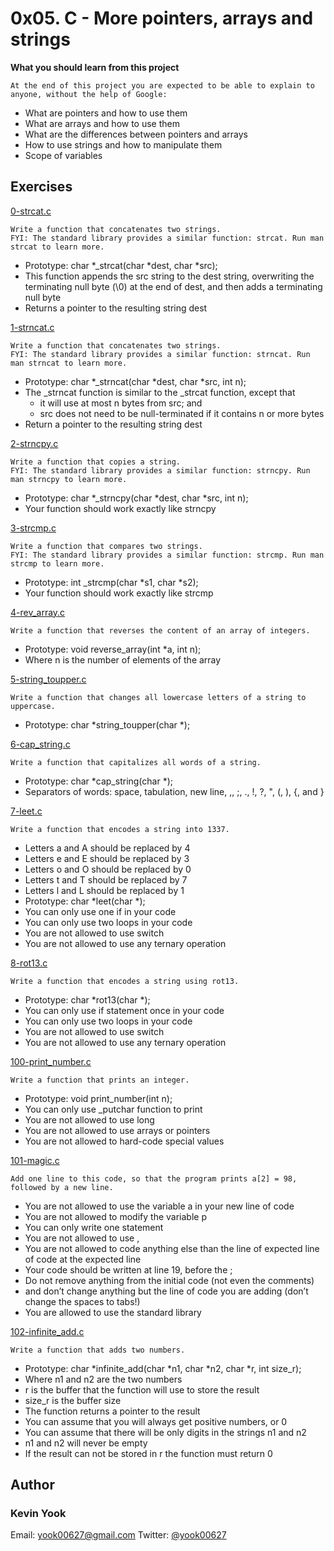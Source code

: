 # 0x05. C - More pointers, arrays and strings

**What you should learn from this project**

    At the end of this project you are expected to be able to explain to anyone, without the help of Google:

* What are pointers and how to use them
* What are arrays and how to use them
* What are the differences between pointers and arrays
* How to use strings and how to manipulate them
* Scope of variables

## Exercises

[0-strcat.c](./0-strcat.c)
```
Write a function that concatenates two strings.
FYI: The standard library provides a similar function: strcat. Run man strcat to learn more.
```
* Prototype: char *_strcat(char *dest, char *src);
* This function appends the src string to the dest string, overwriting the terminating null byte (\0) at the end of dest, and then adds a terminating null byte
* Returns a pointer to the resulting string dest

[1-strncat.c](./1-strncat.c)
```
Write a function that concatenates two strings.
FYI: The standard library provides a similar function: strncat. Run man strncat to learn more.
```
* Prototype: char *_strncat(char *dest, char *src, int n);
* The _strncat function is similar to the _strcat function, except that 
  * it will use at most n bytes from src; and
  * src does not need to be null-terminated if it contains n or more bytes
* Return a pointer to the resulting string dest

[2-strncpy.c](./2-strncpy.c)
```
Write a function that copies a string.
FYI: The standard library provides a similar function: strncpy. Run man strncpy to learn more.
```
* Prototype: char *_strncpy(char *dest, char *src, int n);
* Your function should work exactly like strncpy

[3-strcmp.c](./3-strcmp.c)
```
Write a function that compares two strings.
FYI: The standard library provides a similar function: strcmp. Run man strcmp to learn more.
```
* Prototype: int _strcmp(char *s1, char *s2);
* Your function should work exactly like strcmp

[4-rev_array.c](./4-rev_array.c)
```
Write a function that reverses the content of an array of integers.
```
* Prototype: void reverse_array(int *a, int n);
* Where n is the number of elements of the array

[5-string_toupper.c](./5-string_toupper.c)
```
Write a function that changes all lowercase letters of a string to uppercase.
```
*  Prototype: char *string_toupper(char *);

[6-cap_string.c](./6-cap_string.c)
```
Write a function that capitalizes all words of a string.
```
* Prototype: char *cap_string(char *);
* Separators of words: space, tabulation, new line, ,, ;, ., !, ?, ", (, ), {, and }

[7-leet.c](./7-leet.c)
```
Write a function that encodes a string into 1337.
```
* Letters a and A should be replaced by 4
* Letters e and E should be replaced by 3
* Letters o and O should be replaced by 0
* Letters t and T should be replaced by 7
* Letters l and L should be replaced by 1
* Prototype: char *leet(char *);
* You can only use one if in your code
* You can only use two loops in your code
* You are not allowed to use switch
* You are not allowed to use any ternary operation

[8-rot13.c](./8-rot13.c)
```
Write a function that encodes a string using rot13.
```
* Prototype: char *rot13(char *);
* You can only use if statement once in your code
* You can only use two loops in your code
* You are not allowed to use switch
* You are not allowed to use any ternary operation

[100-print_number.c](./100-print_number.c)
```
Write a function that prints an integer.
```
* Prototype: void print_number(int n);
* You can only use _putchar function to print
* You are not allowed to use long
* You are not allowed to use arrays or pointers
* You are not allowed to hard-code special values

[101-magic.c](./101-magic.c)
```
Add one line to this code, so that the program prints a[2] = 98, followed by a new line.
```
* You are not allowed to use the variable a in your new line of code
* You are not allowed to modify the variable p
* You can only write one statement
* You are not allowed to use ,
* You are not allowed to code anything else than the line of expected line of code at the expected line
* Your code should be written at line 19, before the ;
* Do not remove anything from the initial code (not even the comments)
* and don’t change anything but the line of code you are adding (don’t change the spaces to tabs!)
* You are allowed to use the standard library

[102-infinite_add.c](./102-infinite_add.c)
```
Write a function that adds two numbers.
```
* Prototype: char *infinite_add(char *n1, char *n2, char *r, int size_r);
* Where n1 and n2 are the two numbers
* r is the buffer that the function will use to store the result
* size_r is the buffer size
* The function returns a pointer to the result
* You can assume that you will always get positive numbers, or 0
* You can assume that there will be only digits in the strings n1 and n2
* n1 and n2 will never be empty
* If the result can not be stored in r the function must return 0

## Author
### Kevin Yook 
Email: <yook00627@gmail.com> Twitter: [@yook00627](https://twitter.com/yook00627)
